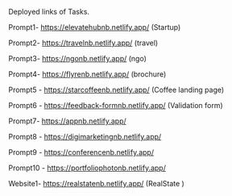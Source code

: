 Deployed links of Tasks.

Prompt1- https://elevatehubnb.netlify.app/ (Startup)

Prompt2- https://travelnb.netlify.app/ (travel)

Prompt3- https://ngonb.netlify.app/ (ngo)

Prompt4- https://flyrenb.netlify.app/ (brochure)

Prompt5 - https://starcoffeenb.netlify.app/ (Coffee landing page)

Prompt6 - https://feedback-formnb.netlify.app/ (Validation form)

Prompt7- https://appnb.netlify.app/ 

Prompt8 - https://digimarketingnb.netlify.app/

Prompt9 - https://conferencenb.netlify.app/ 

Prompt10 - https://portfoliophotonb.netlify.app/

Website1- https://realstatenb.netlify.app/  (RealState )
